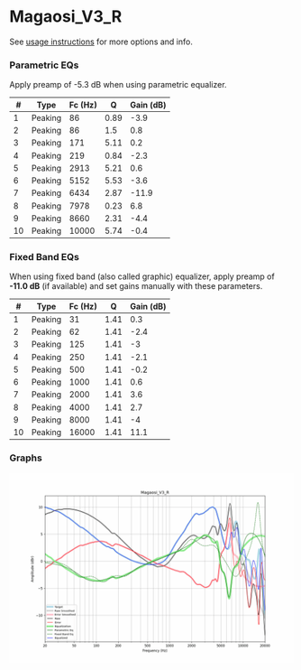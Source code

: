 # Magaosi_V3_R
See [usage instructions](https://github.com/jaakkopasanen/AutoEq#usage) for more options and info.

### Parametric EQs
Apply preamp of -5.3 dB when using parametric equalizer.

|   # | Type    |   Fc (Hz) |    Q |   Gain (dB) |
|-----|---------|-----------|------|-------------|
|   1 | Peaking |        86 | 0.89 |        -3.9 |
|   2 | Peaking |        86 | 1.5  |         0.8 |
|   3 | Peaking |       171 | 5.11 |         0.2 |
|   4 | Peaking |       219 | 0.84 |        -2.3 |
|   5 | Peaking |      2913 | 5.21 |         0.6 |
|   6 | Peaking |      5152 | 5.53 |        -3.6 |
|   7 | Peaking |      6434 | 2.87 |       -11.9 |
|   8 | Peaking |      7978 | 0.23 |         6.8 |
|   9 | Peaking |      8660 | 2.31 |        -4.4 |
|  10 | Peaking |     10000 | 5.74 |        -0.4 |

### Fixed Band EQs
When using fixed band (also called graphic) equalizer, apply preamp of **-11.0 dB** (if available) and set gains manually with these parameters.

|   # | Type    |   Fc (Hz) |    Q |   Gain (dB) |
|-----|---------|-----------|------|-------------|
|   1 | Peaking |        31 | 1.41 |         0.3 |
|   2 | Peaking |        62 | 1.41 |        -2.4 |
|   3 | Peaking |       125 | 1.41 |        -3   |
|   4 | Peaking |       250 | 1.41 |        -2.1 |
|   5 | Peaking |       500 | 1.41 |        -0.2 |
|   6 | Peaking |      1000 | 1.41 |         0.6 |
|   7 | Peaking |      2000 | 1.41 |         3.6 |
|   8 | Peaking |      4000 | 1.41 |         2.7 |
|   9 | Peaking |      8000 | 1.41 |        -4   |
|  10 | Peaking |     16000 | 1.41 |        11.1 |

### Graphs
![](./Magaosi_V3_R.png)
